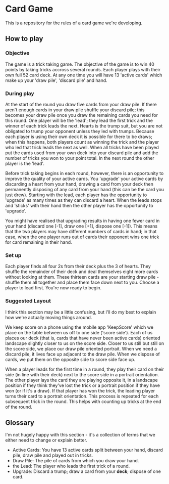 # Card Game

This is a repository for the rules of a card game we're developing.

## How to play

### Objective

The game is a trick taking game. The objective of the game is to win 40 points by taking tricks accross several rounds. Each player plays with their own full 52 card deck. At any one time you will have 13 'active cards' which make up your 'draw pile', 'discard pile' and hand. 

### During play

At the start of the round you draw five cards from your draw pile. 
If there aren't enough cards in your draw pile shuffle your discard pile; this becomes your draw pile once you draw the remaining cards you need for this round.
One player will be the 'lead'; they lead the first trick and the winner of each trick leads the next.
Hearts is the trump suit, but you are not obligated to trump your opponent unless they led with trumps.
Because each player is using their own deck it is possible for there to be draws; when this happens, both players count as winning the trick and the player who led that trick leads the next as well.
When all tricks have been played put the cards used from your own deck into your discard pile and add the number of tricks you won to your point total.
In the next round the other player is the 'lead'.

Before trick taking begins in each round, however, there is an opportunity to improve the quality of your active cards.
You 'upgrade' your active cards by discarding a heart from your hand, drawing a card from your deck then permanently disposing of any card from your hand (this can be the card you just drew).
Starting with the lead, each player has the opportunity to 'upgrade' as many times as they can discard a heart. 
When the leads stops and 'sticks' with their hand then the other player has the opportunity to 'upgrade'.

You might have realised that upgrading results in having one fewer card in your hand (discard one \[-1\], draw one \[+1\], dispose one \[-1\]). 
This means that the two players may have different numbers of cards in hand; in that case, when the one player runs out of cards their opponent wins one trick for card remaining in their hand. 

### Set up

Each player finds all four 2s from their deck plus the 3 of hearts.
They shuffle the remainder of their deck and deal themselves eight more cards without looking at them.
These thirteen cards are your starting draw pile - shuffle them all together and place them face down next to you.
Choose a player to lead first.
You're now ready to begin.

### Suggested Layout

I think this section may be a little confusing, but I'll do my best to explain how we're actually moving things around.

We keep score on a phone using the mobile app 'KeepScore' which we place on the table between us off to one side ('score side').
Each of us places our deck (that is, cards that have never been active cards) oriented landscape slightly closer to us on the score side. 
Closer to us still but still on the score side, we place our draw pile oriented portrait.
When we need a discard pile, it lives face up adjacent to the draw pile.
When we dispose of cards, we put them on the opposite side to score side face up.

When a player leads for the first time in a round, they play their card on their side (in line with their deck) next to the score side in a portrait orientation.
The other player lays the card they are playing opposite it, in a landscape position if they think they've lost the trick or a portrait position if they have won (or if it's a draw).
If that player has won the trick, the leading player turns their card to a portrait orientation.
This process is repeated for each subsequent trick in the round.
This helps with counting up tricks at the end of the round. 

## Glossary

I'm not hugely happy with this section - it's a collection of terms that we either need to change or explain better.

 - Active Cards:
 You have 13 active cards split between your hand, discard pile, draw pile and played out in tricks.
 - Draw Pile:
 The pile of cards from which you draw your hand.
 - the Lead:
 The player who leads the first trick of a round.
 - Upgrade:
 Discard a trump; draw a card from your **deck**; dispose of one card.